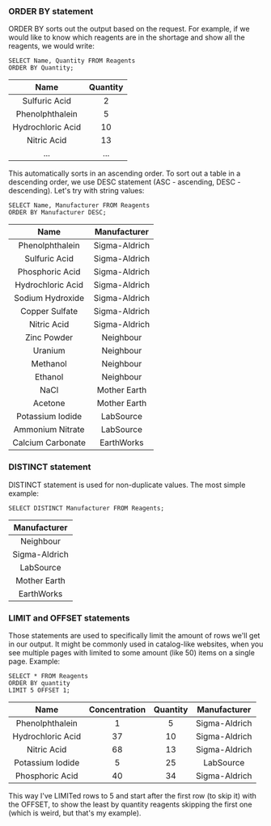 ### ORDER BY statement

ORDER BY sorts out the output based on the request.
For example, if we would like to know which reagents are in the shortage and show all the reagents, we would write:

```
SELECT Name, Quantity FROM Reagents
ORDER BY Quantity;
```
|Name             |Quantity|
|:---------------:|:------:|
|Sulfuric Acid    |2       |
|Phenolphthalein  |5       |
|Hydrochloric Acid|10      |
|Nitric Acid      |13      |
|...              |...     |

This automatically sorts in an ascending order. To sort out a table in a descending order, we use DESC statement (ASC - ascending, DESC - descending). Let's try with string values:

```
SELECT Name, Manufacturer FROM Reagents
ORDER BY Manufacturer DESC;
```

|Name             |Manufacturer |
|:---------------:|:-----------:|
|Phenolphthalein  |Sigma-Aldrich|
|Sulfuric Acid    |Sigma-Aldrich|
|Phosphoric Acid  |Sigma-Aldrich|
|Hydrochloric Acid|Sigma-Aldrich|
|Sodium Hydroxide |Sigma-Aldrich|
|Copper Sulfate   |Sigma-Aldrich|
|Nitric Acid      |Sigma-Aldrich|
|Zinc Powder      |Neighbour    |
|Uranium          |Neighbour    |
|Methanol         |Neighbour    |
|Ethanol          |Neighbour    |
|NaCl             |Mother Earth |
|Acetone          |Mother Earth |
|Potassium Iodide |LabSource    |
|Ammonium Nitrate |LabSource    |
|Calcium Carbonate|EarthWorks   |

### DISTINCT statement

DISTINCT statement is used for non-duplicate values. The most simple example:

```
SELECT DISTINCT Manufacturer FROM Reagents;
```

|Manufacturer |
|:-----------:|
|Neighbour    |
|Sigma-Aldrich|
|LabSource    |
|Mother Earth |
|EarthWorks   |

### LIMIT and OFFSET statements

Those statements are used to specifically limit the amount of rows we'll get in our output.
It might be commonly used in catalog-like websites, when you see multiple pages with limited to some amount (like 50) items on a single page. Example:

```
SELECT * FROM Reagents
ORDER BY quantity
LIMIT 5 OFFSET 1;
```
|Name             |Concentration|Quantity|Manufacturer |
|:---------------:|:-----------:|:------:|:-----------:|
|Phenolphthalein  |1            |5       |Sigma-Aldrich|
|Hydrochloric Acid|37           |10      |Sigma-Aldrich|
|Nitric Acid      |68           |13      |Sigma-Aldrich|
|Potassium Iodide |5            |25      |LabSource    |
|Phosphoric Acid  |40           |34      |Sigma-Aldrich|

This way I've LIMITed rows to 5 and start after the first row (to skip it) with the OFFSET, to show the least by quantity reagents skipping the first one (which is weird, but that's my example).

